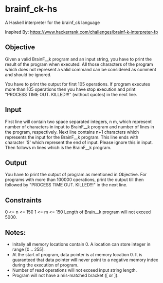 # brainf_ck-hs
A Haskell interpreter for the brainf_ck language

Inspired By: https://www.hackerrank.com/challenges/brainf-k-interpreter-fp

## Objective
Given a valid BrainF__k program and an input string, you have to print the result of the program when executed. All those characters of the program which does not represent a valid command can be considered as comment and should be ignored.

You have to print the output for first 105 operations. If program executes more than 105 operations then you have stop execution and print "PROCESS TIME OUT. KILLED!!!" (without quotes) in the next line.

## Input 
First line will contain two space separated integers, n m, which represent number of characters in input to BrainF__k program and number of lines in the program, respectively. Next line contains n+1 characters which represents the input for the BrainF__k program. This line ends with character '$' which represent the end of input. Please ignore this in input. Then follows m lines which is the BrainF__k program.

## Output 
You have to print the output of program as mentioned in Objective. For programs with more than 100000 operations, print the output till then followed by "PROCESS TIME OUT. KILLED!!!" in the next line.

## Constraints 
0 <= n <= 150 
1 <= m <= 150 
Length of Brain__k program will not exceed 5000.

## Notes:

* Initally all memory locations contain 0. A location can store integer in range [0 .. 255].
* At the start of program, data pointer is at memory location 0. It is guaranteed that data pointer will never point to a negative memory index during the execution of program.
* Number of read operations will not exceed input string length.
* Program will not have a mis-matched bracket ([ or ]).

